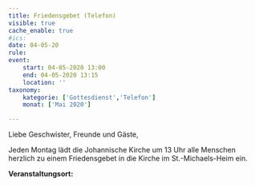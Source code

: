 ```yaml
---
title: Friedensgebet (Telefon)
visible: true
cache_enable: true
#ics: 
date: 04-05-20
rule: 
event:
	start: 04-05-2020 13:00
	end: 04-05-2020 13:15
	location: ''
taxonomy:
	kategorie: ['Gottesdienst','Telefon']
	monat: ['Mai 2020']

---
```

Liebe Geschwister, Freunde und Gäste,

Jeden Montag lädt die Johannische Kirche um 13 Uhr alle Menschen herzlich zu einem Friedensgebet in die Kirche im St.-Michaels-Heim ein.



**Veranstaltungsort:** 

